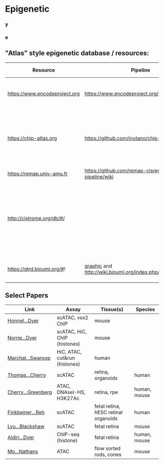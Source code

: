 # Epigenetic
###  y
###  e

## "Atlas" style epigenetic database / resources:

| Resource | Pipeline | Data Types | Notes
| --------- | -------- | ------ | -----
| https://www.encodeproject.org | https://www.encodeproject.org/pipelines/ | Everything | only resource that has beyond bed?
| https://chip-atlas.org | https://github.com/inutano/chip-atlas/wiki | bed | Highest sample n, No QC, doesn't use the input only in macs2 calling?
| https://remap.univ-amu.fr | https://github.com/remap-cisreg/remap-pipeline/wiki | bed | Extensive QC 
| http://cistrome.org/db/#/ |  | | Hostile to 'outside' use - can't bulk pull metadata (?) and scare warnings about using the data
| https://gtrd.biouml.org/#! | [graphic](http://gtrd.biouml.org:8888/downloads/current/gtrdHub/hg38/pipelineDescription.html) and http://wiki.biouml.org/index.php/GTRD_Workflow | bed | Uses a lot of peak callers, 

## Select Papers

| Link | Assay | Tissue(s) | Species 
| -----| ----- | ------ | -------
| [Honnel...Dyer](https://www.nature.com/articles/s41467-021-27924-y) | scATAC, vsx2 ChIP | mouse
| [Norrie...Dyer](https://www.sciencedirect.com/science/article/pii/S0896627319306865) | scATAC, HiC, ChIP (histones) | mouse
| [Marchal...Swaroop](https://www.nature.com/articles/s41467-022-33427-1) | HiC, ATAC, cut&run (histones) | human
| [Thomas...Cherry](https://www.cell.com/developmental-cell/fulltext/S1534-5807(22)00120-4) | scATAC | retina, organoids | human
| [Cherry...Greenberg](https://www.pnas.org/doi/full/10.1073/pnas.1922501117) | ATAC, DNAseI-HS, H3K27Ac | retina, rpe | human, mouse
| [Finkbeiner...Reh](https://www.sciencedirect.com/science/article/pii/S221112472101809X) | scATAC | fetal retina, hESC retinal organoids | human
| [Lyu...Blackshaw](https://www.cell.com/cell-reports/fulltext/S2211-1247(21)01473-X?) | scATAC | fetal retina | mouse
| [Aldiri...Dyer](https://www.cell.com/neuron/fulltext/S0896-6273(17)30348-3?) | ChIP-seq (histone) | fetal retina | human, mouse
| [Mo...Nathans](https://elifesciences.org/articles/11613#s4) | ATAC | flow sorted rods, cones | mouse
